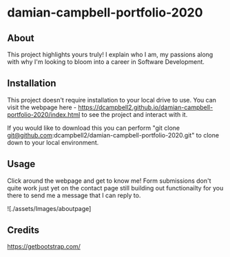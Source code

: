 # damian-campbell-portfolio-2020

## About

This project highlights yours truly! I explain who I am, my passions along with why I'm looking to bloom into a career in Software Development.

## Installation

This project doesn't require installation to your local drive to use. You can visit the webpage here - https://dcampbell2.github.io/damian-campbell-portfolio-2020/index.html to see the project and interact with it.

If you would like to download this you can perform "git clone git@github.com:dcampbell2/damian-campbell-portfolio-2020.git" to clone down to your local environment.

## Usage 

Click around the webpage and get to know me! Form submissions don't quite work just yet on the contact page still building out functionailty for you there to send me a message that I can reply to.

![./assets/Images/aboutpage]



## Credits

https://getbootstrap.com/